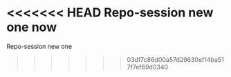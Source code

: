 <<<<<<< HEAD
Repo-session new one now
=======
Repo-session new one
>>>>>>> 03df7c86d00a57d29630ef14ba517f7ef69d0340
